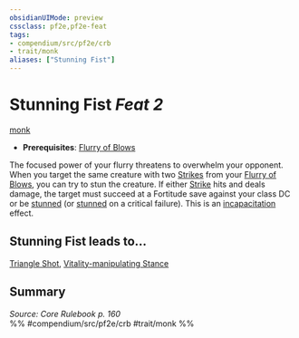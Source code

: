 ```yaml
---
obsidianUIMode: preview
cssclass: pf2e,pf2e-feat
tags:
- compendium/src/pf2e/crb
- trait/monk
aliases: ["Stunning Fist"]
---
```

# Stunning Fist  *Feat 2*  
[monk](../../Rules/traits/monk.md)  

- **Prerequisites**: [Flurry of Blows](../../Rules/actions/flurry-of-blows.md)

The focused power of your flurry threatens to overwhelm your opponent. When you target the same creature with two [Strikes](../../Rules/actions/strike.md) from your [Flurry of Blows](../../Rules/actions/flurry-of-blows.md), you can try to stun the creature. If either [Strike](../../Rules/actions/strike.md) hits and deals damage, the target must succeed at a Fortitude save against your class DC or be [stunned](../../Rules/conditions.md#Stunned) (or [stunned](../../Rules/conditions.md#Stunned) on a critical failure). This is an [incapacitation](../../Rules/traits/incapacitation.md) effect.

## Stunning Fist leads to...

[Triangle Shot](triangle-shot-apg.md), [Vitality-manipulating Stance](vitality-manipulating-stance-frp3.md)

## Summary

*Source: Core Rulebook p. 160*  
%% #compendium/src/pf2e/crb #trait/monk %%